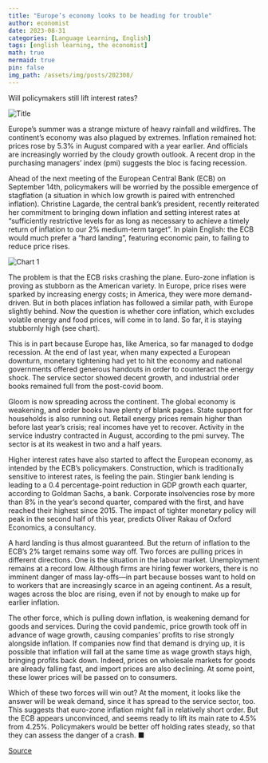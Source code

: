 ```yaml
---
title: "Europe’s economy looks to be heading for trouble"
author: economist
date: 2023-08-31
categories: [Language Learning, English]
tags: [english learning, the economist]
math: true
mermaid: true
pin: false
img_path: /assets/img/posts/202308/
---
```




Will policymakers still lift interest rates?

![Title](20230902_FNP503.webp)

Europe’s summer was a strange mixture of heavy rainfall and wildfires. The continent’s economy was also plagued by extremes. Inflation remained hot: prices rose by 5.3% in August compared with a year earlier. And officials are increasingly worried by the cloudy growth outlook. A recent drop in the purchasing managers’ index (pmi) suggests the bloc is facing recession.

Ahead of the next meeting of the European Central Bank (ECB) on September 14th, policymakers will be worried by the possible emergence of stagflation (a situation in which low growth is paired with entrenched inflation). Christine Lagarde, the central bank’s president, recently reiterated her commitment to bringing down inflation and setting interest rates at “sufficiently restrictive levels for as long as necessary to achieve a timely return of inflation to our 2% medium-term target”. In plain English: the ECB would much prefer a “hard landing”, featuring economic pain, to failing to reduce price rises.

![Chart 1](20230902_FNC394.webp)

The problem is that the ECB risks crashing the plane. Euro-zone inflation is proving as stubborn as the American variety. In Europe, price rises were sparked by increasing energy costs; in America, they were more demand-driven. But in both places inflation has followed a similar path, with Europe slightly behind. Now the question is whether core inflation, which excludes volatile energy and food prices, will come in to land. So far, it is staying stubbornly high (see chart).

This is in part because Europe has, like America, so far managed to dodge recession. At the end of last year, when many expected a European downturn, monetary tightening had yet to hit the economy and national governments offered generous handouts in order to counteract the energy shock. The service sector showed decent growth, and industrial order books remained full from the post-covid boom.

Gloom is now spreading across the continent. The global economy is weakening, and order books have plenty of blank pages. State support for households is also running out. Retail energy prices remain higher than before last year’s crisis; real incomes have yet to recover. Activity in the service industry contracted in August, according to the pmi survey. The sector is at its weakest in two and a half years.

Higher interest rates have also started to affect the European economy, as intended by the ECB’s policymakers. Construction, which is traditionally sensitive to interest rates, is feeling the pain. Stingier bank lending is leading to a 0.4 percentage-point reduction in GDP growth each quarter, according to Goldman Sachs, a bank. Corporate insolvencies rose by more than 8% in the year’s second quarter, compared with the first, and have reached their highest since 2015. The impact of tighter monetary policy will peak in the second half of this year, predicts Oliver Rakau of Oxford Economics, a consultancy.

A hard landing is thus almost guaranteed. But the return of inflation to the ECB’s 2% target remains some way off. Two forces are pulling prices in different directions. One is the situation in the labour market. Unemployment remains at a record low. Although firms are hiring fewer workers, there is no imminent danger of mass lay-offs—in part because bosses want to hold on to workers that are increasingly scarce in an ageing continent. As a result, wages across the bloc are rising, even if not by enough to make up for earlier inflation.

The other force, which is pulling down inflation, is weakening demand for goods and services. During the covid pandemic, price growth took off in advance of wage growth, causing companies’ profits to rise strongly alongside inflation. If companies now find that demand is drying up, it is possible that inflation will fall at the same time as wage growth stays high, bringing profits back down. Indeed, prices on wholesale markets for goods are already falling fast, and import prices are also declining. At some point, these lower prices will be passed on to consumers.

Which of these two forces will win out? At the moment, it looks like the answer will be weak demand, since it has spread to the service sector, too. This suggests that euro-zone inflation might fall in relatively short order. But the ECB appears unconvinced, and seems ready to lift its main rate to 4.5% from 4.25%. Policymakers would be better off holding rates steady, so that they can assess the danger of a crash. ■




[Source](https://www.economist.com/finance-and-economics/2023/08/31/europes-economy-looks-to-be-heading-for-trouble)